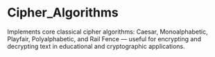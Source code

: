 # Cipher_Algorithms
Implements core classical cipher algorithms: Caesar, Monoalphabetic, Playfair, Polyalphabetic, and Rail Fence — useful for encrypting and decrypting text in educational and cryptographic applications.
